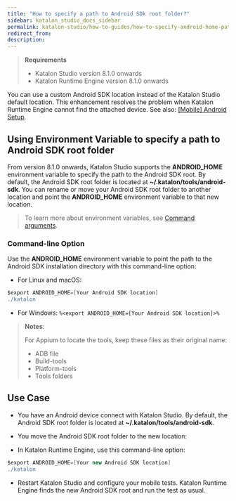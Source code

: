 ```yaml
---
title: "How to specify a path to Android SDk root folder?"
sidebar: katalon_studio_docs_sidebar
permalink: katalon-studio/how-to-guides/how-to-specify-android-home-path.html
redirect_from:
description:
---
```

<INTRODUCTION>

>**Requirements**
>
> - Katalon Studio version 8.1.0 onwards
> - Katalon Runtime Engine version 8.1.0 onwards

You can use a custom Android SDK location instead of the Katalon Studio default location. This enhancement resolves the problem when Katalon Runtime Engine cannot find the attached device. See also: [[Mobile] Android Setup](https://docs.katalon.com/katalon-studio/tutorials/mobile-android-setup.html#set-up-android-tests-on-windows-and-macos).
## Using Environment Variable to specify a path to Android SDK root folder

From version 8.1.0 onwards, Katalon Studio supports the **ANDROID_HOME** environment variable to specify the path to the Android SDK root. By default, the Android SDK root folder is located at **~/.katalon/tools/android-sdk**. You can rename or move your Android SDK root folder to another location and point the **ANDROID_HOME** environment variable to that new location.

>To learn more about environment variables, see [Command arguments](https://docs.katalon.com/katalon-studio/docs/common-configuration.html#command-arguments).

### Command-line Option

Use the **ANDROID_HOME** environment variable to point the path to the Android SDK installation directory with this command-line option:

- For Linux and macOS:

```groovy
$export ANDROID_HOME=[Your Android SDK location]
./katalon
```

- For Windows: ``%<export ANDROID_HOME=[Your Android SDK location]>%``

>**Notes**:
>
> For Appium to locate the tools, keep these files as their original name:
>
> - ADB file
> - Build-tools
> - Platform-tools
> - Tools folders

## Use Case

- You have an Android device connect with Katalon Studio. By default, the Android SDK root folder is located at **~/.katalon/tools/android-sdk**.

- You move the Android SDK root folder to the new location: <NEW LOCATION>

- In Katalon Runtime Engine, use this command-line option:

```groovy
$export ANDROID_HOME=[Your new Android SDK location]
./katalon
```

- Restart Katalon Studio and configure your mobile tests. Katalon Runtime Engine finds the new Android SDK root and run the test as usual.